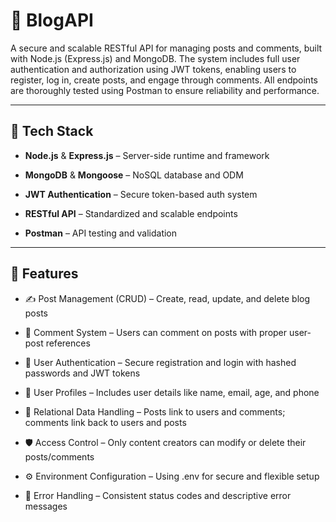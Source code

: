 # 📝 BlogAPI

A secure and scalable RESTful API for managing posts and comments, built with Node.js (Express.js) and MongoDB. The system includes full user authentication and authorization using JWT tokens, enabling users to register, log in, create posts, and engage through comments. All endpoints are thoroughly tested using Postman to ensure reliability and performance.

---
## 🔧 Tech Stack

- **Node.js** & **Express.js** – Server-side runtime and framework

- **MongoDB** & **Mongoose** – NoSQL database and ODM

- **JWT Authentication** – Secure token-based auth system

- **RESTful API** – Standardized and scalable endpoints

- **Postman** – API testing and validation

---

## 🚀 Features

- ✍️ Post Management (CRUD) – Create, read, update, and delete blog posts
- 💬 Comment System – Users can comment on posts with proper user-post references
- 🔐 User Authentication – Secure registration and login with hashed passwords and JWT tokens

- 🧑 User Profiles – Includes user details like name, email, age, and phone

- 🔗 Relational Data Handling – Posts link to users and comments; comments link back to users and posts

- 🛡️ Access Control – Only content creators can modify or delete their posts/comments

- ⚙️ Environment Configuration – Using .env for secure and flexible setup

- 🚦 Error Handling – Consistent status codes and descriptive error messages
